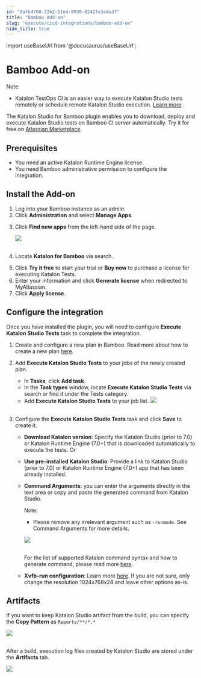 ```yaml
---
id: "8afb4700-22b2-11ed-9930-0242fe3e4a3f"
title: "Bamboo Add-on"
slug: "execute/cicd-integrations/bamboo-add-on"
hide_title: true
---
```

import useBaseUrl from '@docusaurus/useBaseUrl';


# <a id="id" class="anchor_top_offset"/><a id="ariaid-title1" class="anchor_top_offset"/>Bamboo Add-on

<div xmlns="http://www.w3.org/1999/xhtml" className="note note note_note"><span className="note__title">Note:</span> <ul className="ul"><li className="li"><p className="p">Katalon TestOps CI is an easier way to execute Katalon Studio tests remotely or schedule remote Katalon Studio execution. <a className="xref" href="/execute/schedule-test-execution/schedule-test-runs-in-testops">Learn more</a> .</p></li></ul></div>
<p xmlns="http://www.w3.org/1999/xhtml" className="p">The Katalon Studio for Bamboo plugin enables you to download, deploy and execute Katalon Studio tests on Bamboo CI server automatically. Try it for free on <a className="xref j-external-link" href="https://marketplace.atlassian.com/apps/1220235/katalon-devops-for-bamboo" target="_blank">Atlassian Marketplace</a>.</p> 
    

## <a id="id_1" class="anchor_top_offset"/>Prerequisites

    
      
<ul xmlns="http://www.w3.org/1999/xhtml" className="ul">   <li className="li">You need an active Katalon Runtime Engine license.</li>   <li className="li">You need Bamboo administrative permission to configure the     integration.</li> </ul> 
    
  

## <a id="id_2" class="anchor_top_offset"/>Install the Add-on

<ol xmlns="http://www.w3.org/1999/xhtml" className="ol"><li className="li">Log into your Bamboo instance as an admin.</li><li className="li">Click <strong className="ph b">Administration</strong> and select <strong className="ph b">Manage       Apps</strong>.</li><li className="li">     <p className="p">Click <strong className="ph b">Find new apps</strong> from the left-hand side of       the page.</p>     <p className="p">       <img className="image" src={useBaseUrl("https://github.com/katalon-studio/docs-images/raw/master/katalon-studio/docs/bamboo-integration/find-apps.png")} /><br /><br />     </p>   </li><li className="li">     <p className="p">Locate <strong className="ph b">Katalon for Bamboo</strong> via search.</p>   </li><li className="li">Click <strong className="ph b">Try it free</strong> to start your trial or     <strong className="ph b">Buy now</strong> to purchase a license for executing     Katalon Tests.</li><li className="li">Enter your information and click <strong className="ph b">Generate       license</strong> when redirected to MyAtlassian.</li><li className="li">Click <strong className="ph b">Apply license</strong>.</li></ol> 

## <a id="id_3" class="anchor_top_offset"/>Configure the integration

<p xmlns="http://www.w3.org/1999/xhtml" className="p">Once you have installed the plugin, you will need to configure <strong className="ph b">Execute Katalon Studio Tests</strong> task to complete the integration.</p> 
<ol xmlns="http://www.w3.org/1999/xhtml" className="ol"><li className="li"><p className="p">Create and configure a new plan in Bamboo. Read more about how to create a new plan <a className="xref j-external-link" href="https://confluence.atlassian.com/bamboo/creating-a-plan-289276868.html" target="_blank">here</a>.</p></li><li className="li"><p className="p">Add <strong className="ph b">Execute Katalon Studio Tests</strong> to your jobs of the newly created plan.</p><ul className="ul"><li className="li">In <strong className="ph b">Tasks</strong>, click <strong className="ph b">Add task</strong>.</li><li className="li">In the <strong className="ph b">Task types</strong> window, locate <strong className="ph b">Execute Katalon Studio Tests</strong> via search or find it under the Tests category.</li><li className="li">Add <strong className="ph b">Execute Katalon Studio Tests</strong> to your job list. <img className="image" src={useBaseUrl("https://github.com/katalon-studio/docs-images/raw/master/katalon-studio/docs/bamboo-integration/bamboo-tasktypes.png")} /><br /><br /> </li></ul></li><li className="li"><p className="p">Configure the <strong className="ph b">Execute Katalon Studio Tests</strong> task and click <strong className="ph b">Save</strong> to create it.</p><ul className="ul"><li className="li"><p className="p"> <strong className="ph b">Download Katalon version</strong>: Specify the Katalon Studio (prior to 7.0) or Katalon Runtime Engine (7.0+) that is downloaded automatically to execute the tests. Or</p></li><li className="li"><p className="p"> <strong className="ph b">Use pre-installed Katalon Studio</strong>: Provide a link to Katalon Studio (prior to 7.0) or Katalon Runtime Engine (7.0+) app that has been already installed.</p></li><li className="li"><p className="p"> <strong className="ph b">Command Arguments</strong>: you can enter the arguments directly in the text area or copy and paste the generated command from Katalon Studio.</p><div className="note note note_note"><span className="note__title">Note:</span> <ul className="ul"><li className="li"><p className="p">Please remove any irrelevant argument such as <code className="ph codeph">-runmode</code>. See Command Arguments for more details.</p></li></ul></div><p className="p"><img className="image" src={useBaseUrl("https://github.com/katalon-studio/docs-images/raw/master/katalon-studio/docs/bamboo-integration/command.png")} /><br /><br /></p><p className="p">For the list of supported Katalon command syntax and how to generate command, please read more <a className="xref" href="/execute/katalon-runtime-engine/command-line-syntax-in-katalon-runtime-engine">here</a>.</p></li><li className="li"><p className="p"> <strong className="ph b">Xvfb-run configuration</strong>: Learn more <a className="xref j-external-link" href="http://manpages.ubuntu.com/manpages/xenial/man1/xvfb-run.1.html" target="_blank">here</a>. If you are not sure, only change the resolution 1024x768x24 and leave other options as-is.</p></li></ul></li></ol> 
    

## <a id="id_4" class="anchor_top_offset"/>Artifacts

    
      
<p xmlns="http://www.w3.org/1999/xhtml" className="p">If you want to keep Katalon Studio artifact from the build, you   can specify the <strong className="ph b">Copy Pattern</strong> as   <code className="ph codeph">Reports/**/*.*</code> </p> 
      
<p xmlns="http://www.w3.org/1999/xhtml" className="p">   <img className="image" src={useBaseUrl("https://github.com/katalon-studio/docs-images/raw/master/katalon-studio/docs/bamboo-integration/bamboo-artifactdefinition.png")} /><br /><br /> </p> 
      
<p xmlns="http://www.w3.org/1999/xhtml" className="p">After a build, execution log files created by Katalon Studio are   stored under the <strong className="ph b">Artifacts</strong> tab.</p> 
      
<p xmlns="http://www.w3.org/1999/xhtml" className="p">   <img className="image" src={useBaseUrl("https://github.com/katalon-studio/docs-images/raw/master/katalon-studio/docs/bamboo-integration/bamboo-viewartifact.png")} /><br /><br /> </p> 
    
  
